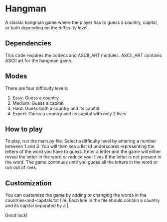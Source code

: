 # Hangman

A classic hangman game where the player has to guess a country, capital, or both depending on the difficulty level.

## Dependencies

This code requires the codecs and ASCII_ART modules. ASCII_ART contains ASCII art for the hangman game.

## Modes

There are four difficulty levels:

1. Easy: Guess a country
2. Medium: Guess a capital
3. Hard: Guess both a country and its capital
4. Expert: Guess a country and its capital with only 2 lives

## How to play

To play, run the main.py file. Select a difficulty level by entering a number between 1 and 3. You will then see a list of underscores representing the letters of the word you have to guess. Enter a letter and the game will either reveal the letter in the word or reduce your lives if the letter is not present in the word. The game continues until you guess all the letters in the word or run out of lives.

## Customization

You can customize the game by adding or changing the words in the countries-and-capitals.txt file. Each line in the file should contain a country and its capital separated by a |.

Good luck!
